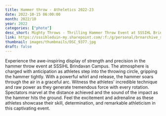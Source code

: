 ```yaml
---
title: Hammer throw - Atheletics 2022-23
date: 2022-10-15 06:00:00
month: 2022/10
year: 2022
categories: ["photo"]
desc_short: Mighty Throws - Thrilling Hammer Throw Event at SSSIHL Brindavan Campus - Power, Technique, and Athletic Precision on Display
link: https://sssihleduin-my.sharepoint.com/:f:/g/personal/brnarchive_sssihl_edu_in/EkCU3t5lgzJJkiJ8JsiHSrEBYV02ZxRmowGNsAXbxpv2Ww?e=UaaADj
thumbnail: images/thumbnails/DSC_9377.jpg
draft: false
---
```


Experience the awe-inspiring display of strength and precision in the hammer throw event at SSSIHL Brindavan Campus. The atmosphere is charged with anticipation as athletes step into the throwing circle, gripping the hammer tightly. With a powerful whirl and release, the hammer soars through the air in a graceful arc. Witness the athletes' incredible technique and raw power as they generate tremendous force with every rotation. Spectators marvel at the distance achieved and the sound of the impact as the hammer hits the ground. Feel the excitement and adrenaline as these athletes showcase their skill, determination, and remarkable athleticism in this captivating event.
